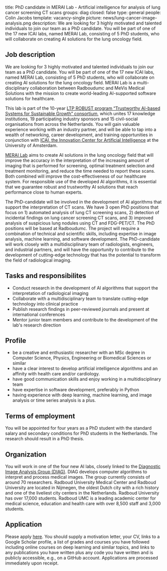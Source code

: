 title: PhD candidate in MERAI Lab - Artificial intelligence for analysis of lung cancer screening CT scans
groups: diag
closed: false
type: general 
people: Colin Jacobs
template: vacancy-single
picture: news/lung-cancer-image-analysis.png
description: We are looking for 3 highly motivated and talented individuals to join our team as a PhD candidate. You will be part of one of the 17 new ICAI labs, named MERAI Lab, consisting of 5 PhD students, who will collaborate on creating AI solutions for the lung oncology field. 

## Job description

We are looking for 3 highly motivated and talented individuals to join our team as a PhD candidate. You will be part of one of the 17 new ICAI labs, named MERAI Lab, consisting of 5 PhD students, who will collaborate on creating AI solutions for the lung oncology field. MERAI Lab is a multi-disciplinary collaboration between Radboudumc and MeVis Medical Solutions with the mission to create world-leading AI-supported software solutions for healthcare.

This lab is part of the 10-year [LTP ROBUST program “Trustworthy AI-based Systems for Sustainable Growth” consortium](https://icai.ai/ltp-robust/), which unites 17 knowledge institutions, 19 participating industry sponsors and 15 civil-social organisations from across the Netherlands. You will gain valuable experience working with an industry partner, and will be able to tap into a wealth of networking, career development, and training opportunities in conjunction with [ICAI, the Innovation Center for Artificial Intelligence](https://icai.ai/) at the University of Amsterdam.

[MERAI Lab](https://www.diagnijmegen.nl/projects/merai/) aims to create AI solutions in the lung oncology field that will improve the accuracy in the interpretation of the increasing amount of imaging that is performed for screening, optimal treatment selection and treatment monitoring, and reduce the time needed to report these scans. Both combined will improve the cost-effectiveness of our healthcare system. For responsible use of the developed AI algorithms, it is essential that we guarantee robust and trustworthy AI solutions that reach performance close to human experts.

The PhD-candidate will be involved in the development of AI algorithms that support the interpretation of CT scans. We have 3 open PhD positions that focus on 1) automated analysis of lung CT screening scans, 2) detection of incidental findings on lung cancer screening CT scans, and 3) improved analysis of suspicious lung nodules using CT and FDG-PET/CT. The PhD positions will be based at Radboudumc. The project will require a combination of technical and scientific skills, including expertise in image analysis, machine learning, and software development. The PhD-candidate will work closely with a multidisciplinary team of radiologists, engineers, and industrial partners, and will have the opportunity to contribute to the development of cutting-edge technology that has the potential to transform the field of radiological imaging.

## Tasks and responsibilites

* Conduct research in the development of AI algorithms that support the interpretation of radiological imaging
* Collaborate with a multidisciplinary team to translate cutting-edge technology into clinical practice
* Publish research findings in peer-reviewed journals and present at international conferences
* Mentor junior team members and contribute to the development of the lab's research direction

## Profile

* be a creative and enthusiastic researcher with an MSc degree in Computer Science, Physics, Engineering or Biomedical Sciences or similar
* have a clear interest to develop artificial intelligence algorithms and an affinity with health care and/or cardiology.
* have good communication skills and enjoy working in a multidisciplinary team
* have expertise in software development, preferably in Python
* having experience with deep learning, machine learning, and image analysis or time series analysis is a plus.

## Terms of employment
You will be appointed for four years as a PhD student with the standard salary and secondary conditions for PhD students in the Netherlands. The research should result in a PhD thesis.

## Organization
You will work in one of the four new AI labs, closely linked to the [Diagnostic Image Analysis Group (DIAG)](https://www.diagnijmegen.nl/). DIAG develops computer algorithms to interpret and process medical images. The group currently consists of around 70 researchers. Radboud University Medical Center and Radboud University are located in Nijmegen, the oldest Dutch city with a rich history and one of the liveliest city centers in the Netherlands. Radboud University has over 17,000 students. Radboud UMC is a leading academic center for medical science, education and health care with over 8,500 staff and 3,000 students.

## Application
Please apply [here](https://www.radboudumc.nl/en/vacancies/130621-phd-candidate-artificial-intelligence-for-analysis-of-lung-cancer-screening-ct-scans). You should supply a motivation letter, your CV, links to a Google Scholar profile, a list of grades and courses you have followed including online courses on deep learning and similar topics, and links to any publications you have written plus any code you have written and is publicly accessible, e.g., on a GitHub account. Applications are processed immediately upon receipt. 
